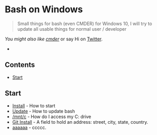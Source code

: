 # Bash on Windows
> Small things for bash (even CMDER) for Windows 10, I will try to update all usable things for normal user / developer

*You might also like [cmder](https://github.com/cmderdev/cmder)* or say Hi on [Twitter](https://twitter.com/apsolut).

-



## Contents

- [Start](#inst)




## Start

* [Install](https://msdn.microsoft.com/en-us/commandline/wsl/install_guide) - How to start
* [Update](https://msdn.microsoft.com/en-us/commandline/wsl/faq#how-do-i-update-bash-on-ubuntu-on-windows) - How to update bash
* [/mnt/c](https://msdn.microsoft.com/en-us/commandline/wsl/faq#how-do-i-access-my-c-drive) - How do I access my C: drive
* [Git Install](https://github.com/strickdj/acf-field-address) - A field to hold an address: street, city, state, country.
* [aaaaaa](bbbbbbb) - ccccc.
